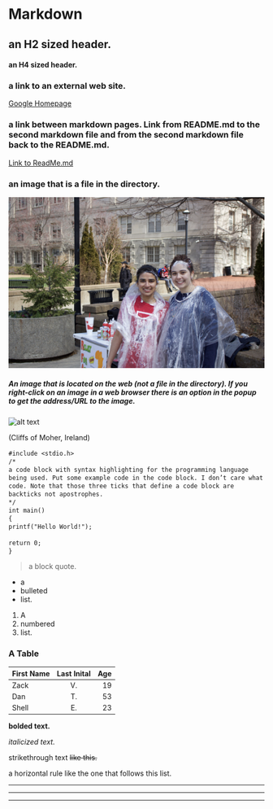 # Markdown
## an H2 sized header.

#### an H4 sized header.

### a link to an external web site. 
[Google Homepage](https://www.google.com "Google" )

### a link between markdown pages. Link from README.md to the second markdown file and from the second markdown file back to the README.md.

[Link to ReadMe.md](https://github.com/bl223/GIT/blob/master/README.md )

### an image that is a file in the directory.
![alt text](Nish.Jpeg)

##### An image that is located on the web (not a file in the directory). If you right-click on an image in a web browser there is an option in the popup to get the address/URL to the image. 
![alt text](https://www.cliffsofmoher.ie/wp-content/uploads/2015/10/Weather-widget-730x538.jpg) 

(Cliffs of Moher, Ireland)

~~~~
#include <stdio.h>
/*
a code block with syntax highlighting for the programming language being used. Put some example code in the code block. I don’t care what code. Note that those three ticks that define a code block are backticks not apostrophes.
*/
int main()
{
printf("Hello World!");

return 0;
}
~~~~~~~~ 

> a 
> block 
> quote.

- a 
- bulleted 
- list.

1. A
4. numbered
5. list.

### A Table
|First Name|Last Inital |Age |
| ---------|:----------:| --:|
| Zack     | V.         | 19 |
| Dan      | T.         | 53 |
| Shell    | E.         | 23 |

__bolded text.__

_italicized text._

strikethrough text ~~like this.~~

a horizontal rule like the one that follows this list.
***
---
___
